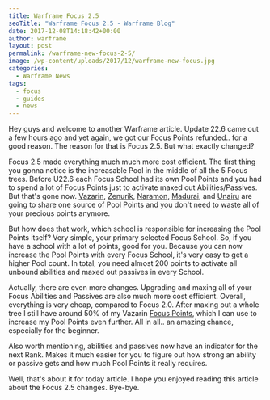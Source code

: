 ```yaml
---
title: Warframe Focus 2.5
seoTitle: "Warframe Focus 2.5 - Warframe Blog"
date: 2017-12-08T14:18:42+00:00
author: warframe
layout: post
permalink: /warframe-new-focus-2-5/
image: /wp-content/uploads/2017/12/warframe-new-focus.jpg
categories:
  - Warframe News
tags:
  - focus
  - guides
  - news
---
```

Hey guys and welcome to another Warframe article. Update 22.6 came out a few hours ago and yet again, we got our Focus Points refunded.. for a good reason. The reason for that is Focus 2.5. But what exactly changed?

<!--more-->

Focus 2.5 made everything much much more cost efficient. The first thing you gonna notice is the increasable Pool in the middle of all the 5 Focus trees. Before U22.6 each Focus School had its own Pool Points and you had to spend a lot of Focus Points just to activate maxed out Abilities/Passives. But that's gone now. [Vazarin](https://warframeblog.com/vazarin-focus-tree/), [Zenurik](https://warframeblog.com/zenurik-focus-tree/), [Naramon](https://warframeblog.com/naramon-focus-tree/), [Madurai](https://warframeblog.com/madurai-focus-tree/), and [Unairu](https://warframeblog.com/unairu-focus-tree/) are going to share one source of Pool Points and you don't need to waste all of your precious points anymore.

But how does that work, which school is responsible for increasing the Pool Points itself? Very simple, your primary selected Focus School. So, if you have a school with a lot of points, good for you. Because you can now increase the Pool Points with every Focus School, it's very easy to get a higher Pool count. In total, you need almost 200 points to activate all unbound abilities and maxed out passives in every School.

Actually, there are even more changes. Upgrading and maxing all of your Focus Abilities and Passives are also much more cost efficient. Overall, everything is very cheap, compared to Focus 2.0. After maxing out a whole tree I still have around 50% of my Vazarin [Focus Points](https://warframeblog.com/how-to-farm-focus-points/), which I can use to increase my Pool Points even further. All in all.. an amazing chance, especially for the beginner.

Also worth mentioning, abilities and passives now have an indicator for the next Rank. Makes it much easier for you to figure out how strong an ability or passive gets and how much Pool Points it really requires.

Well, that's about it for today article. I hope you enjoyed reading this article about the Focus 2.5 changes. Bye-bye.